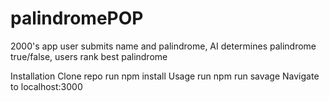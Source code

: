 # palindromePOP
2000's app user submits name and palindrome, AI determines palindrome true/false, users rank best palindrome


Installation
Clone repo
run npm install
Usage
run npm run savage
Navigate to localhost:3000
